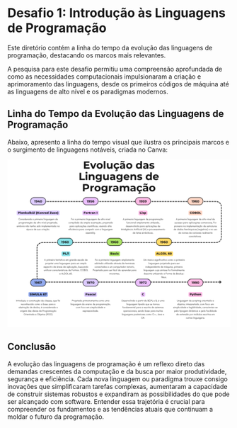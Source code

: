 # Desafio 1: Introdução às Linguagens de Programação

Este diretório contém a linha do tempo da evolução das linguagens de programação, destacando os marcos mais relevantes.

A pesquisa para este desafio permitiu uma compreensão aprofundada de como as necessidades computacionais impulsionaram a criação e aprimoramento das linguagens, desde os primeiros códigos de máquina até as linguagens de alto nível e os paradigmas modernos.

## Linha do Tempo da Evolução das Linguagens de Programação

Abaixo, apresento a linha do tempo visual que ilustra os principais marcos e o surgimento de linguagens notáveis, criada no Canva:

![Linha do Tempo das Linguagens de Programação](Linhagem_do_Tempo-Linguagens_da_Programa%C3%A7%C3%A3o.png)
## Conclusão

A evolução das linguagens de programação é um reflexo direto das demandas crescentes da computação e da busca por maior produtividade, segurança e eficiência. Cada nova linguagem ou paradigma trouxe consigo inovações que simplificaram tarefas complexas, aumentaram a capacidade de construir sistemas robustos e expandiram as possibilidades do que pode ser alcançado com software. Entender essa trajetória é crucial para compreender os fundamentos e as tendências atuais que continuam a moldar o futuro da programação.
